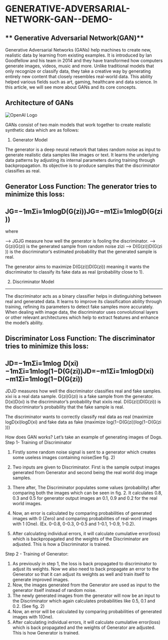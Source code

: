 # GENERATIVE-ADVERSARIAL-NETWORK-GAN--DEMO-
**
Generative Adversarial Network(GAN)**
-----------------------------------

Generative Adversarial Networks (GANs) help machines to create new, realistic data by learning from existing examples. It is introduced by Ian Goodfellow and his team in 2014 and they have transformed how computers generate images, videos, music and more. Unlike traditional models that only recognize or classify data, they take a creative way by generating entirely new content that closely resembles real-world data. This ability helped various fields such as art, gaming, healthcare and data science. In this article, we will see more about GANs and its core concepts.

Architecture of GANs
---------------------
![OpenAI Logo](https://upload.wikimedia.org/wikipedia/commons/4/4d/OpenAI_Logo.svg)

GANs consist of two main models that work together to create realistic synthetic data which are as follows:
1. Generator Model

The generator is a deep neural network that takes random noise as input to generate realistic data samples like images or text. It learns the underlying data patterns by adjusting its internal parameters during training through backpropagation. Its objective is to produce samples that the discriminator classifies as real.

Generator Loss Function: The generator tries to minimize this loss:
--------------------------------------------
JG=−1mΣi=1mlogD(G(zi))JG​=−m1​Σi=1m​logD(G(zi​))
--------------------------------------------
where

  --> JGJG​ measure how well the generator is fooling the discriminator.
  --> G(zi)G(zi​) is the generated sample from random noise zizi​
  --> D(G(zi))D(G(zi​)) is the discriminator’s estimated probability that the generated sample is real.

The generator aims to maximize D(G(zi))D(G(zi​)) meaning it wants the discriminator to classify its fake data as real (probability close to 1).

2. Discriminator Model
-----------------------

The discriminator acts as a binary classifier helps in distinguishing between real and generated data. It learns to improve its classification ability through training, refining its parameters to detect fake samples more accurately. When dealing with image data, the discriminator uses convolutional layers or other relevant architectures which help to extract features and enhance the model’s ability.

Discriminator Loss Function: The discriminator tries to minimize this loss:
-----------------------------------------------------------------------------------
JD=−1mΣi=1mlog  D(xi)−1mΣi=1mlog(1−D(G(zi))JD​=−m1​Σi=1m​logD(xi​)−m1​Σi=1m​log(1−D(G(zi​))
-----------------------------------------------------------------------------------
  JDJD​ measures how well the discriminator classifies real and fake samples.
  xixi​ is a real data sample.
  G(zi)G(zi​) is a fake sample from the generator.
  D(xi)D(xi​) is the discriminator’s probability that xixi​ is real.
  D(G(zi))D(G(zi​)) is the discriminator’s probability that the fake sample is real.

The discriminator wants to correctly classify real data as real (maximize logD(xi)logD(xi​) and fake data as fake (maximize log(1−D(G(zi))log(1−D(G(zi​)))

How does GAN works? Let’s take an example of generating images of Dogs. Step 1- Training of Discriminator

  1. Firstly some random noise signal is sent to a generator which creates some useless images containing noise(See fig. 2)

  2. Two inputs are given to Discriminator. First is the sample output images generated from Generator and second being the real world dog image samples.
  3. There after, The Discriminator populates some values (probability) after comparing both the images which can be seen in fig. 2. It calculates 0.8, 0.3 and 0.5 for generator output images an          0.1, 0.9 and 0.2 for the real world images.
  4. Now, an error is calculated by comparing probabilities of generated images with 0 (Zero) and comparing probabilities of real-word images with 1 (One). (Ex. 0-0.8, 0-0.3, 0-0.5 and 1-0.1, 1-0.9,      1-0.2).
  5. After calculating individual errors, it will calculate cumulative error(loss) which is backpropagated and the weights of the Discriminator are adjusted. This is how a Discriminator is trained.
    
    


Step 2 - Training of Generator:

  1. As previously in step 1, the loss is back propagated to discriminator to adjust its weights. Now we also need to back propagate an error to the Generator so that it can adjust its weights as         well and train itself to generate improved images.
  2. Now, the images generated from the Generator are used as input to the generator itself instead of random noise.
  3. The newly generated images from the generator will now be an input to the Discriminator which again calculates probabilities like 0.5, 0.1 and 0.2. (See fig. 2)
  4. Now, an error will be calculated by comparing probabilities of generated images with 1(One).
  5. After calculating individual errors, it will calculate cumulative error(loss) which is back propagated and the weights of Generator are adjusted. This is how Generator is trained.
